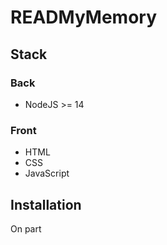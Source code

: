 # READMyMemory

## Stack

### Back

- NodeJS >= 14

### Front

- HTML
- CSS
- JavaScript

## Installation

On part
